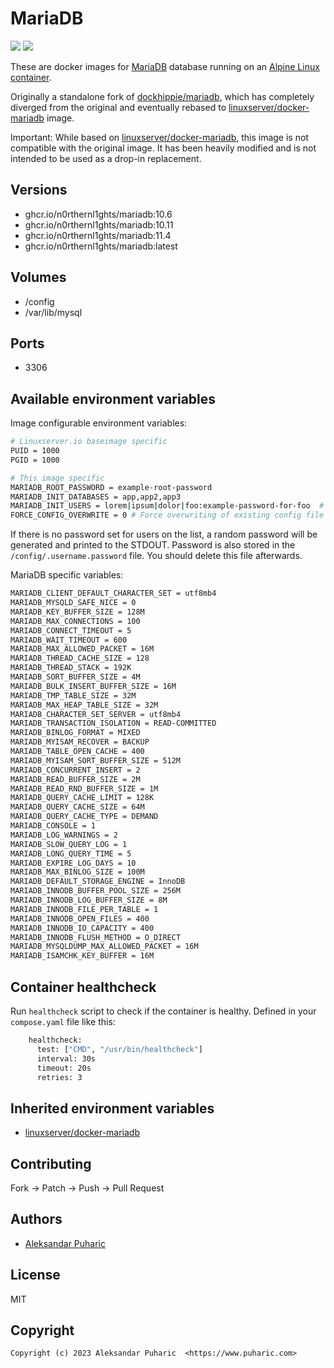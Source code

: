 # MariaDB

[![](https://images.microbadger.com/badges/version/nlss/mariadb.svg)](https://microbadger.com/images/nlss/mariadb "Get your own version badge on microbadger.com")
[![](https://images.microbadger.com/badges/image/nlss/mariadb.svg)](https://microbadger.com/images/nlss/mariadb "Get your own image badge on microbadger.com")


These are docker images for [MariaDB](https://mariadb.org) database running on an [Alpine Linux container](https://registry.hub.docker.com/u/webhippie/alpine/).

Originally a standalone fork of [dockhippie/mariadb](https://github.com/dockhippie/mariadb), which has completely diverged from the original and eventually rebased to [linuxserver/docker-mariadb](https://github.com/linuxserver/docker-mariadb) image. 

Important: While based on [linuxserver/docker-mariadb](https://github.com/linuxserver/docker-mariadb), this image is not compatible with the original image. It has been heavily modified and is not intended to be used as a drop-in replacement.


## Versions

* ghcr.io/n0rthernl1ghts/mariadb:10.6
* ghcr.io/n0rthernl1ghts/mariadb:10.11
* ghcr.io/n0rthernl1ghts/mariadb:11.4
* ghcr.io/n0rthernl1ghts/mariadb:latest

## Volumes

* /config
* /var/lib/mysql


## Ports

* 3306


## Available environment variables

Image configurable environment variables:
```bash
# Linuxserver.io baseimage specific
PUID = 1000 
PGID = 1000

# This image specific
MARIADB_ROOT_PASSWORD = example-root-password
MARIADB_INIT_DATABASES = app,app2,app3
MARIADB_INIT_USERS = lorem|ipsum|dolor|foo:example-password-for-foo  # Format: user1|user2|user3:password1
FORCE_CONFIG_OVERWRITE = 0 # Force overwriting of existing config file that is usually generated on first run
```
If there is no password set for users on the list, a random password will be generated and printed to the STDOUT. Password is also stored in the `/config/.username.password` file. You should delete this file afterwards.


MariaDB specific variables:
```bash
MARIADB_CLIENT_DEFAULT_CHARACTER_SET = utf8mb4
MARIADB_MYSQLD_SAFE_NICE = 0
MARIADB_KEY_BUFFER_SIZE = 128M
MARIADB_MAX_CONNECTIONS = 100
MARIADB_CONNECT_TIMEOUT = 5
MARIADB_WAIT_TIMEOUT = 600
MARIADB_MAX_ALLOWED_PACKET = 16M
MARIADB_THREAD_CACHE_SIZE = 128
MARIADB_THREAD_STACK = 192K
MARIADB_SORT_BUFFER_SIZE = 4M
MARIADB_BULK_INSERT_BUFFER_SIZE = 16M
MARIADB_TMP_TABLE_SIZE = 32M
MARIADB_MAX_HEAP_TABLE_SIZE = 32M
MARIADB_CHARACTER_SET_SERVER = utf8mb4
MARIADB_TRANSACTION_ISOLATION = READ-COMMITTED
MARIADB_BINLOG_FORMAT = MIXED
MARIADB_MYISAM_RECOVER = BACKUP
MARIADB_TABLE_OPEN_CACHE = 400
MARIADB_MYISAM_SORT_BUFFER_SIZE = 512M
MARIADB_CONCURRENT_INSERT = 2
MARIADB_READ_BUFFER_SIZE = 2M
MARIADB_READ_RND_BUFFER_SIZE = 1M
MARIADB_QUERY_CACHE_LIMIT = 128K
MARIADB_QUERY_CACHE_SIZE = 64M
MARIADB_QUERY_CACHE_TYPE = DEMAND
MARIADB_CONSOLE = 1
MARIADB_LOG_WARNINGS = 2
MARIADB_SLOW_QUERY_LOG = 1
MARIADB_LONG_QUERY_TIME = 5
MARIADB_EXPIRE_LOG_DAYS = 10
MARIADB_MAX_BINLOG_SIZE = 100M
MARIADB_DEFAULT_STORAGE_ENGINE = InnoDB
MARIADB_INNODB_BUFFER_POOL_SIZE = 256M
MARIADB_INNODB_LOG_BUFFER_SIZE = 8M
MARIADB_INNODB_FILE_PER_TABLE = 1
MARIADB_INNODB_OPEN_FILES = 400
MARIADB_INNODB_IO_CAPACITY = 400
MARIADB_INNODB_FLUSH_METHOD = O_DIRECT
MARIADB_MYSQLDUMP_MAX_ALLOWED_PACKET = 16M
MARIADB_ISAMCHK_KEY_BUFFER = 16M
```

## Container healthcheck

Run `healthcheck` script to check if the container is healthy. Defined in your `compose.yaml` file like this:
```bash
    healthcheck:
      test: ["CMD", "/usr/bin/healthcheck"]
      interval: 30s
      timeout: 20s
      retries: 3
```

## Inherited environment variables

* [linuxserver/docker-mariadb](https://github.com/linuxserver/docker-mariadb)


## Contributing

Fork -> Patch -> Push -> Pull Request


## Authors

* [Aleksandar Puharic](https://github.com/xZero707)


## License

MIT


## Copyright

```
Copyright (c) 2023 Aleksandar Puharic  <https://www.puharic.com>
```
